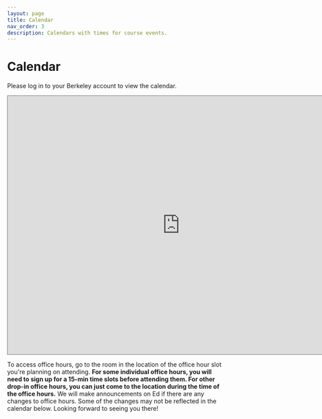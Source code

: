 ```yaml
---
layout: page
title: Calendar
nav_order: 3
description: Calendars with times for course events.
---
```


# Calendar

<a name='ohc'></a>

Please log in to your Berkeley account to view the calendar. 

<iframe src="https://calendar.google.com/calendar/embed?height=600&wkst=1&bgcolor=%23ffffff&ctz=America%2FLos_Angeles&showNav=1&showCalendars=1&showTabs=1&mode=WEEK&src=Y185YjA5ODcwY2FiOGIyYjcwZmQ3YzQyZTY0NjdlZWU4YTVkMWEwMmY4MDNlMzk1YmQ4OTQ2ZjQxNGJlMDhjMTAyQGdyb3VwLmNhbGVuZGFyLmdvb2dsZS5jb20&color=%237CB342" style="border:solid 1px #777" width="800" height="600" frameborder="0" scrolling="no"></iframe>

<br>

To access office hours, go to the room in the location of the office hour slot you're planning on attending. **For some individual office hours, you will need to sign up for a 15-min time slots before attending them. For other drop-in office hours, you can just come to the location during the time of the office hours.** We will make announcements on Ed if there are any changes to office hours. Some of the changes may not be reflected in the calendar below. Looking forward to seeing you there!
